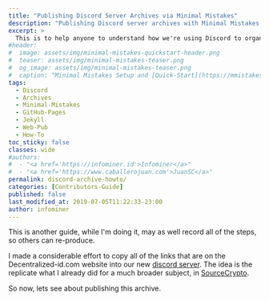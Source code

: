 ```yaml
---
title: "Publishing Discord Server Archives via Minimal Mistakes"
description: "Publishing Discord server archives with Minimal Mistakes Jekyll via Github Pages."
excerpt: >
  This is to help anyone to understand how we're using Discord to organize information and track contributions, and publishing that content using Minimal Mistakes on this and other websites.
#header:
#  image: assets/img/minimal-mistakes-quickstart-header.png
#  teaser: assets/img/minimal-mistakes-teaser.png
#  og_image: assets/img/minimal-mistakes-teaser.png
#  caption: "Minimal Mistakes Setup and [Quick-Start](https://mmistakes.github.io/minimal-mistakes/docs/quick-start-guide/)."
tags: 
  - Discord
  - Archives
  - Minimal-Mistakes
  - GitHub-Pages
  - Jekyll
  - Web-Pub
  - How-To
toc_sticky: false
classes: wide
#authors: 
#  - "<a href='https://infominer.id'>Infominer</a>"
#  - "<a href='https://www.caballerojuan.com'>JuanSC</a>"
permalink: discord-archive-howto/
categories: [Contributors-Guide]
published: false
last_modified_at: 2019-07-05T11:22:33-23:00
author: infominer
---
```


This is another guide, while I'm doing it, may as well record all of the steps, so others can re-produce.

I made a considerable effort to copy all of the links that are on the Decentralized-id.com website into our new [discord server](https://discord.gg/eYm2XvZ). The idea is the replicate what I already did for a much broader subject, in [SourceCrypto](https://sourcecrypto.pub).

So now, lets see about publishing this archive.